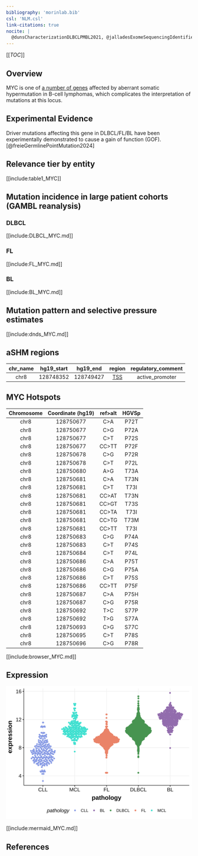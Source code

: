 ```yaml
---
bibliography: 'morinlab.bib'
csl: 'NLM.csl'
link-citations: true
nocite: |
  @dunsCharacterizationDLBCLPMBL2021, @jalladesExomeSequencingIdentifies2017, @johnstonCmycHypermutationBurkitt1992, @pasqualucciHypermutationMultipleProtooncogenes2001
---
```

[[_TOC_]]

## Overview
MYC is one of [a number of genes](https://github.com/morinlab/LLMPP/wiki/ashm) affected by aberrant somatic hypermutation in B-cell lymphomas, which complicates the interpretation of mutations at this locus.


## Experimental Evidence

Driver mutations affecting this gene in DLBCL/FL/BL have been experimentally demonstrated to cause a gain of function (GOF).[@freieGermlinePointMutation2024]

## Relevance tier by entity

[[include:table1_MYC]]

## Mutation incidence in large patient cohorts (GAMBL reanalysis)

### DLBCL
[[include:DLBCL_MYC.md]]

### FL
[[include:FL_MYC.md]]

### BL
[[include:BL_MYC.md]]

## Mutation pattern and selective pressure estimates

[[include:dnds_MYC.md]]

## aSHM regions

|chr_name|hg19_start|hg19_end |region                                                                                     |regulatory_comment|
|:--------:|:----------:|:---------:|:-------------------------------------------------------------------------------------------:|:------------------:|
|chr8    |128748352 |128749427|[TSS](https://genome.ucsc.edu/s/rdmorin/GAMBL%20hg19?position=chr8%3A128748352%2D128749427)|active_promoter   |



## MYC Hotspots

| Chromosome |Coordinate (hg19) | ref>alt | HGVSp | 
 | :---:| :---: | :--: | :---: |
| chr8 | 128750677 | C>A | P72T |
| chr8 | 128750677 | C>G | P72A |
| chr8 | 128750677 | C>T | P72S |
| chr8 | 128750677 | CC>TT | P72F |
| chr8 | 128750678 | C>G | P72R |
| chr8 | 128750678 | C>T | P72L |
| chr8 | 128750680 | A>G | T73A |
| chr8 | 128750681 | C>A | T73N |
| chr8 | 128750681 | C>T | T73I |
| chr8 | 128750681 | CC>AT | T73N |
| chr8 | 128750681 | CC>GT | T73S |
| chr8 | 128750681 | CC>TA | T73I |
| chr8 | 128750681 | CC>TG | T73M |
| chr8 | 128750681 | CC>TT | T73I |
| chr8 | 128750683 | C>G | P74A |
| chr8 | 128750683 | C>T | P74S |
| chr8 | 128750684 | C>T | P74L |
| chr8 | 128750686 | C>A | P75T |
| chr8 | 128750686 | C>G | P75A |
| chr8 | 128750686 | C>T | P75S |
| chr8 | 128750686 | CC>TT | P75F |
| chr8 | 128750687 | C>A | P75H |
| chr8 | 128750687 | C>G | P75R |
| chr8 | 128750692 | T>C | S77P |
| chr8 | 128750692 | T>G | S77A |
| chr8 | 128750693 | C>G | S77C |
| chr8 | 128750695 | C>T | P78S |
| chr8 | 128750696 | C>G | P78R |

[[include:browser_MYC.md]]

## Expression

![](images/gene_expression/MYC_by_pathology.svg)

[[include:mermaid_MYC.md]]

## References

<!-- ORIGIN: johnstonCmycHypermutationBurkitt1992 -->
<!-- DLBCL: pasqualucciHypermutationMultipleProtooncogenes2001a -->
<!-- MZL: jalladesExomeSequencingIdentifies2017 -->
<!-- BL: johnstonCmycHypermutationBurkitt1992 -->
<!-- BL: johnstonCmycHypermutationBurkitt1992 -->
<!-- PMBL: dunsCharacterizationDLBCLPMBL2021b -->
